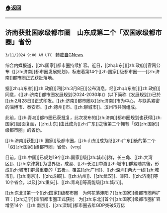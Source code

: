 ###  [:house:返回](README.md)
---


## 济南获批国家级都市圈　山东成第二个「双国家级都市圈」省份
`3/11/2024 9:00 AM UTC ` [轉載自GNews](https://gnews.org/articles/2383886)

综合内媒报道，[[zh:国家]]都市圈持续扩容。近日，[[zh:山东]][[zh:政府]]官网公布《[[zh:济南]]都市圈发展规划》，标志着第14个[[zh:国家]]级都市圈——[[zh:济南]]都市圈正式获批落地。

据[[zh:山东省]][[zh:政府]]网[[zh:3月8日]]公布消息，经[[zh:山东省]][[zh:政府]]同意，《[[zh:济南]]都市圈发展规划(2024-2030年)》(以下简称《发展规划》)已於[[zh:2月28日]]正式印发。[[zh:济南]]都市圈以[[zh:济南]]市为中心，与联系紧密的淄博市、泰安市、[[zh:德州]]市、[[zh:聊城市]]、滨州市共同组成。

此前，[[zh:青岛]]都市圈已获批复，此次发布的[[zh:济南]]都市圈规划也获得[[zh:国家]]层面复函，[[zh:山东]]由此成为[[zh:广东]]之後第二个拥有「双[[zh:国家]]级都市圈」的省份。

[[zh:济南]]获批[[zh:国家]]级都市圈，[[zh:山东]]成为继[[zh:广东]]後的第二个「双[[zh:国家]]级都市圈」省份。（vcg）

目前，[[zh:中国]]已规划19个[[zh:国家]]级[[zh:城市]]群，长三角、[[zh:大湾区]]、[[zh:京津冀]]为世界级，成渝、[[zh:长江]]中游[[zh:城市]]群紧随其後，形成[[zh:城市]]群最重要的「五极」，覆盖[[zh:广州]]、[[zh:深圳]]两大一线[[zh:城市]]，[[zh:南京]]、[[zh:成都]]、[[zh:杭州]]、[[zh:武汉]]、渖阳、[[zh:济南]]等10个省会，以及[[zh:重庆]]、[[zh:青岛]]等高能级[[zh:城市]]。

[[zh:东北]]第一个[[zh:国家]]级都市圈　为何花落渖阳？[[zh:国家]]级都市圈再扩容：[[zh:辽宁]]渖阳都市圈正式获批　为[[zh:东北]]首个[[zh:国家]]级都市圈扩容增至14个　[[zh:南京]]、[[zh:深圳]]都市圈去年GDP突破5万亿
